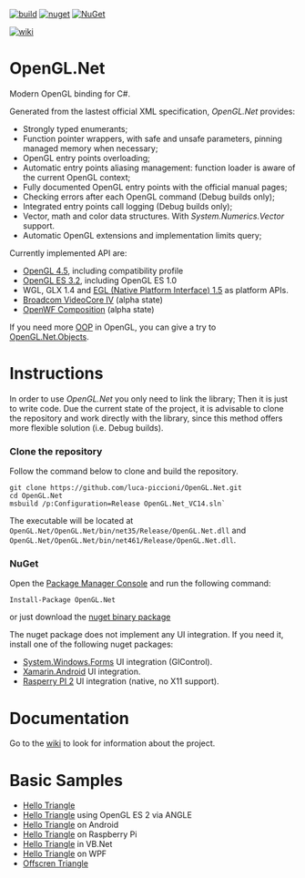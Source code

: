 [![build](https://ci.appveyor.com/api/projects/status/0xf5kf47uj3q586j?svg=true)](https://ci.appveyor.com/project/luca-piccioni/opengl-net)
[![nuget](https://img.shields.io/nuget/v/OpenGL.Net.svg?colorB=22CC22)](https://www.nuget.org/packages/OpenGL.Net/)
[![NuGet](https://img.shields.io/nuget/dt/OpenGL.Net.svg?colorB=22CC22&label=nuget%20downloads)](https://www.nuget.org/packages/OpenGL.Net/)

[![wiki](https://img.shields.io/badge/browse-the%20wiki-blue.svg)](https://github.com/luca-piccioni/OpenGL.Net/wiki)

# OpenGL.Net
Modern OpenGL binding for C#.

Generated from the lastest official XML specification, _OpenGL.Net_ provides:
- Strongly typed enumerants;
- Function pointer wrappers, with safe and unsafe parameters, pinning managed memory when necessary;
- OpenGL entry points overloading;
- Automatic entry points aliasing management: function loader is aware of the current OpenGL context;
- Fully documented OpenGL entry points with the official manual pages;
- Checking errors after each OpenGL command (Debug builds only);
- Integrated entry points call logging (Debug builds only);
- Vector, math and color data structures. With _System.Numerics.Vector_ support.
- Automatic OpenGL extensions and implementation limits query;

Currently implemented API are:
- [OpenGL 4.5](https://www.opengl.org/registry/), including compatibility profile
- [OpenGL ES 3.2](https://www.khronos.org/registry/gles/), including OpenGL ES 1.0
- WGL, GLX 1.4 and [EGL (Native Platform Interface) 1.5](https://www.khronos.org/registry/egl/) as platform APIs.
- [Broadcom VideoCore IV](http://elinux.org/Raspberry_Pi_VideoCore_APIs) (alpha state)
- [OpenWF Composition](https://www.khronos.org/openwf/) (alpha state)

If you need more [OOP](https://en.wikipedia.org/wiki/Object-oriented_programming) in OpenGL, you can give a try to [OpenGL.Net.Objects](https://github.com/luca-piccioni/OpenGL.Net.Objects).

# Instructions

In order to use _OpenGL.Net_ you only need to link the library; Then it is just to write code.
Due the current state of the project, it is advisable to clone the repository and work directly with the library, since this method offers more flexible solution (i.e. Debug builds).

### Clone the repository

Follow the command below to clone and build the repository.

    git clone https://github.com/luca-piccioni/OpenGL.Net.git
    cd OpenGL.Net
    msbuild /p:Configuration=Release OpenGL.Net_VC14.sln`

The executable will be located at `OpenGL.Net/OpenGL.Net/bin/net35/Release/OpenGL.Net.dll` and `OpenGL.Net/OpenGL.Net/bin/net461/Release/OpenGL.Net.dll`.

### NuGet

Open the [Package Manager Console](https://docs.nuget.org/consume/package-manager-console) and run the following command:

    Install-Package OpenGL.Net

or just download the [nuget binary package](https://www.nuget.org/packages/OpenGL.Net/)

The nuget package does not implement any UI integration. If you need it, install one of the following nuget packages:
- [System.Windows.Forms](https://www.nuget.org/packages/OpenGL.Net.WinForms/) UI integration (GlControl).
- [Xamarin.Android](https://www.nuget.org/packages/OpenGL.Net.Xamarin.Android/) UI integration.
- [Rasperry PI 2](https://www.nuget.org/packages/OpenGL.Net.VideoCore/) UI integration (native, no X11 support).

# Documentation

Go to the [wiki](https://github.com/luca-piccioni/OpenGL.Net/wiki) to look for information about the project.

# Basic Samples

- [Hello Triangle](https://github.com/luca-piccioni/OpenGL.Net/tree/master/Samples/HelloTriangle)
- [Hello Triangle](https://github.com/luca-piccioni/OpenGL.Net/tree/master/Samples/HelloTriangle.ANGLE) using OpenGL ES 2 via ANGLE
- [Hello Triangle](https://github.com/luca-piccioni/OpenGL.Net/tree/master/Samples/HelloTriangle.Xamarin.Android) on Android
- [Hello Triangle](https://github.com/luca-piccioni/OpenGL.Net/tree/master/Samples/HelloTriangle.VideoCore) on Raspberry Pi
- [Hello Triangle](https://github.com/luca-piccioni/OpenGL.Net/tree/master/Samples/HelloTriangle.VB) in VB.Net
- [Hello Triangle](https://github.com/luca-piccioni/OpenGL.Net/tree/master/Samples/HelloTriangle.WPF) on WPF
- [Offscren Triangle](https://github.com/luca-piccioni/OpenGL.Net/tree/master/Samples/OffscreenTriangle)




